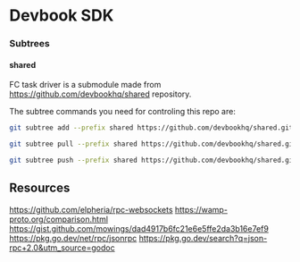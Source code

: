 # Devbook SDK


### Subtrees

#### shared
FC task driver is a submodule made from https://github.com/devbookhq/shared repository.

The subtree commands you need for controling this repo are:
```bash
git subtree add --prefix shared https://github.com/devbookhq/shared.git master
```

```bash
git subtree pull --prefix shared https://github.com/devbookhq/shared.git master
```

```bash
git subtree push --prefix shared https://github.com/devbookhq/shared.git master
```

## Resources

https://github.com/elpheria/rpc-websockets
https://wamp-proto.org/comparison.html
https://gist.github.com/mowings/dad4917b6fc21e6e5ffe2da3b16e7ef9
https://pkg.go.dev/net/rpc/jsonrpc
https://pkg.go.dev/search?q=json-rpc+2.0&utm_source=godoc
